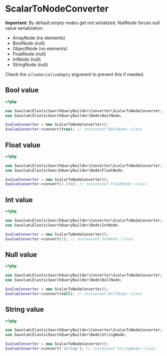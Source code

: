 # ScalarToNodeConverter

**Important**: By default empty nodes get not serialized. NullNode forces null value serialization.

 * ArrayNode (no elements)
 * BoolNode (null)
 * ObjectNode (no elements)
 * FloatNode (null)
 * IntNode (null)
 * StringNode (null)

Check the `allowSerializeEmpty` argument to prevent this if needed.

## Bool value

```php
<?php

use Saxulum\ElasticSearchQueryBuilder\Converter\ScalarToNodeConverter;
use Saxulum\ElasticSearchQueryBuilder\Node\BoolNode;

$valueConverter = new ScalarToNodeConverter();
$valueConverter->convert(true); // instanceof BoolNode::class
```

## Float value

```php
<?php

use Saxulum\ElasticSearchQueryBuilder\Converter\ScalarToNodeConverter;
use Saxulum\ElasticSearchQueryBuilder\Node\FloatNode;

$valueConverter = new ScalarToNodeConverter();
$valueConverter->convert(1.234); // instanceof FloatNode::class
```

## Int value

```php
<?php

use Saxulum\ElasticSearchQueryBuilder\Converter\ScalarToNodeConverter;
use Saxulum\ElasticSearchQueryBuilder\Node\IntNode;

$valueConverter = new ScalarToNodeConverter();
$valueConverter->convert(1); // instanceof IntNode::class
```

## Null value

```php
<?php

use Saxulum\ElasticSearchQueryBuilder\Converter\ScalarToNodeConverter;
use Saxulum\ElasticSearchQueryBuilder\Node\NullNode;

$valueConverter = new ScalarToNodeConverter();
$valueConverter->convert(null); // instanceof NullNode::class
```

## String value

```php
<?php

use Saxulum\ElasticSearchQueryBuilder\Converter\ScalarToNodeConverter;
use Saxulum\ElasticSearchQueryBuilder\Node\StringNode;

$valueConverter = new ScalarToNodeConverter();
$valueConverter->convert('string'); // instanceof StringNode::class
```
